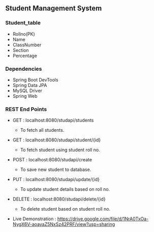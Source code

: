 ## Student Management System
### Student_table
- Rollno(PK)
- Name
- ClassNumber
- Section
- Percentage
### Dependencies
- Spring Boot DevTools
- Spring Data JPA
- MySQL Driver
- Spring Web

### REST End Points
 - GET : localhost:8080/studapi/students
	 - To fetch all students.
- GET : localhost:8080/studapi/student/{id}
    - To fetch student using student roll no.
- POST : localhost:8080/studapi/create
     - To save new student to database.
- PUT : localhost:8080/studapi/update/{id}
   - To update student details based on roll no.
- DELETE : localhost:8080/studapi/delete/{id}
   - To delete student based on student roll no.

- Live Demonstration : https://drive.google.com/file/d/1NrA0TxOa-NygX6V-aoayaZ5NxSz42PRF/view?usp=sharing
